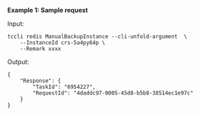 **Example 1: Sample request**



Input: 

```
tccli redis ManualBackupInstance --cli-unfold-argument  \
    --InstanceId crs-5a4py64p \
    --Remark xxxx
```

Output: 
```
{
    "Response": {
        "TaskId": "6954227",
        "RequestId": "4daddc97-0005-45d8-b5b8-38514ec1e97c"
    }
}
```

